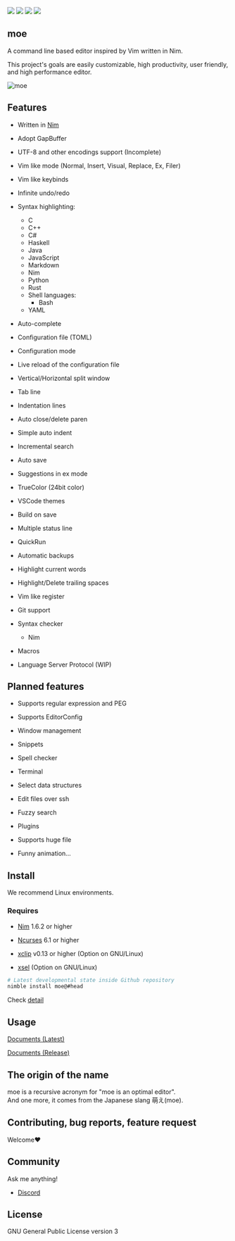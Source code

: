 [![](https://github.com/fox0430/moe/workflows/Build/badge.svg)](https://github.com/fox0430/moe/workflows/Build)
[![](https://github.com/fox0430/moe/workflows/CFF/badge.svg)](https://github.com/fox0430/moe/workflows/CFF)
[![](https://github.com/fox0430/moe/workflows/Tests/badge.svg)](https://github.com/fox0430/moe/workflows/Tests)
[![](https://img.shields.io/badge/License-GPLv3-blue.svg)](https://www.gnu.org/licenses/gpl-3.0)

## moe

A command line based editor inspired by Vim written in Nim.

This project's goals are easily customizable, high productivity, user friendly, and high performance editor.

![moe](https://user-images.githubusercontent.com/15966436/146791140-e020a07f-7ca1-4bfd-a6a4-f20f4c7885db.png)

## Features

- Written in [Nim](https://nim-lang.org)

- Adopt GapBuffer

- UTF-8 and other encodings support (Incomplete)

- Vim like mode (Normal, Insert, Visual, Replace, Ex, Filer)

- Vim like keybinds

- Infinite undo/redo

- Syntax highlighting:

  - C
  - C++
  - C#
  - Haskell
  - Java
  - JavaScript
  - Markdown
  - Nim
  - Python
  - Rust
  - Shell languages:
    - Bash
  - YAML

- Auto-complete

- Configuration file (TOML)

- Configuration mode

- Live reload of the configuration file

- Vertical/Horizontal split window

- Tab line

- Indentation lines

- Auto close/delete paren

- Simple auto indent

- Incremental search

- Auto save

- Suggestions in ex mode

- TrueColor (24bit color)

- VSCode themes

- Build on save

- Multiple status line

- QuickRun

- Automatic backups

- Highlight current words

- Highlight/Delete trailing spaces

- Vim like register

- Git support

- Syntax checker

  - Nim

- Macros

- Language Server Protocol (WIP)

## Planned features

- Supports regular expression and PEG

- Supports EditorConfig

- Window management

- Snippets

- Spell checker

- Terminal

- Select data structures

- Edit files over ssh

- Fuzzy search

- Plugins

- Supports huge file

- Funny animation...

## Install

We recommend Linux environments.

### Requires

- [Nim](https://nim-lang.org) 1.6.2 or higher

- [Ncurses](https://invisible-island.net/ncurses) 6.1 or higher

- [xclip](https://github.com/astrand/xclip) v0.13 or higher (Option on GNU/Linux)

- [xsel](http://www.kfish.org/software/xsel/) (Option on GNU/Linux)

```sh
# Latest developmental state inside Github repository
nimble install moe@#head
```

Check [detail](https://github.com/fox0430/moe/blob/develop/documents/overview.md)

## Usage

[Documents (Latest)](https://github.com/fox0430/moe/blob/develop/documents/index.md)

[Documents (Release)](https://github.com/fox0430/moe/blob/master/documents/index.md)

## The origin of the name
moe is a recursive acronym for "moe is an optimal editor".    
And one more, it comes from the Japanese slang 萌え(moe).

## Contributing, bug reports, feature request
Welcome❤

## Community

Ask me anything!

 - [Discord](https://discord.gg/UaJPnCF)

## License

GNU General Public License version 3
